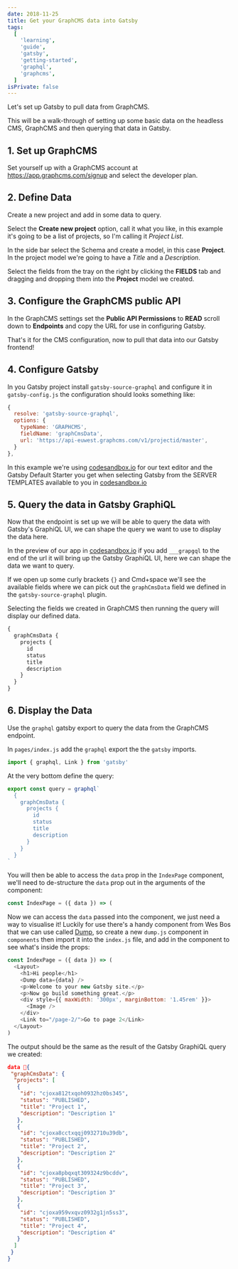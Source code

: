 ```yaml
---
date: 2018-11-25
title: Get your GraphCMS data into Gatsby
tags:
  [
    'learning',
    'guide',
    'gatsby',
    'getting-started',
    'graphql',
    'graphcms',
  ]
isPrivate: false
---
```


<script>
  import YouTube from '$lib/components/youtube.svelte'
</script>

Let's set up Gatsby to pull data from GraphCMS.

<YouTube youTubeId="S9JeASI5tck" />

This will be a walk-through of setting up some basic data on the
headless CMS, GraphCMS and then querying that data in Gatsby.

## 1. Set up GraphCMS

Set yourself up with a GraphCMS account at
https://app.graphcms.com/signup and select the developer plan.

## 2. Define Data

Create a new project and add in some data to query.

Select the **Create new project** option, call it what you like, in
this example it's going to be a list of projects, so I'm calling it
_Project List_.

In the side bar select the Schema and create a model, in this case
**Project**. In the project model we're going to have a _Title_ and a
_Description_.

Select the fields from the tray on the right by clicking the
**FIELDS** tab and dragging and dropping them into the **Project**
model we created.

## 3. Configure the GraphCMS public API

In the GraphCMS settings set the **Public API Permissions** to
**READ** scroll down to **Endpoints** and copy the URL for use in
configuring Gatsby.

That's it for the CMS configuration, now to pull that data into our
Gatsby frontend!

## 4. Configure Gatsby

In you Gatsby project install `gatsby-source-graphql` and configure it
in `gatsby-config.js` the configuration should looks something like:

```js
{
  resolve: 'gatsby-source-graphql',
  options: {
    typeName: 'GRAPHCMS',
    fieldName: 'graphCmsData',
    url: 'https://api-euwest.graphcms.com/v1/projectid/master',
  }
},
```

In this example we're using [codesandbox.io] for our text editor and
the Gatsby Default Starter you get when selecting Gatsby from the
SERVER TEMPLATES available to you in [codesandbox.io]

## 5. Query the data in Gatsby GraphiQL

Now that the endpoint is set up we will be able to query the data with
Gatsby's GraphiQL UI, we can shape the query we want to use to display
the data here.

In the preview of our app in [codesandbox.io] if you add `___grapgql`
to the end of the url it will bring up the Gatsby GraphiQL UI, here we
can shape the data we want to query.

If we open up some curly brackets `{}` and Cmd+space we'll see the
available fields where we can pick out the `graphCmsData` field we
defined in the `gatsby-source-graphql` plugin.

Selecting the fields we created in GraphCMS then running the query
will display our defined data.

```js
{
  graphCmsData {
    projects {
      id
      status
      title
      description
    }
  }
}
```

## 6. Display the Data

Use the `graphql` gatsby export to query the data from the GraphCMS
endpoint.

In `pages/index.js` add the `graphql` export the the `gatsby` imports.

```js
import { graphql, Link } from 'gatsby'
```

At the very bottom define the query:

```js
export const query = graphql`
  {
    graphCmsData {
      projects {
        id
        status
        title
        description
      }
    }
  }
`
```

You will then be able to access the `data` prop in the `IndexPage`
component, we'll need to de-structure the `data` prop out in the
arguments of the component:

```js
const IndexPage = ({ data }) => (
```

Now we can access the `data` passed into the component, we just need a
way to visualise it! Luckily for use there's a handy component from
Wes Bos that we can use called [Dump], so create a new `dump.js`
component in `components` then import it into the `index.js` file, and
add in the component to see what's inside the props:

```js
const IndexPage = ({ data }) => (
  <Layout>
    <h1>Hi people</h1>
    <Dump data={data} />
    <p>Welcome to your new Gatsby site.</p>
    <p>Now go build something great.</p>
    <div style={{ maxWidth: '300px', marginBottom: '1.45rem' }}>
      <Image />
    </div>
    <Link to="/page-2/">Go to page 2</Link>
  </Layout>
)
```

The output should be the same as the result of the Gatsby GraphiQL
query we created:

```json
data 💩{
 "graphCmsData": {
  "projects": [
   {
    "id": "cjoxa812txqoh0932hz0bs345",
    "status": "PUBLISHED",
    "title": "Project 1",
    "description": "Description 1"
   },
   {
    "id": "cjoxa8cctxqqj0932710u39db",
    "status": "PUBLISHED",
    "title": "Project 2",
    "description": "Description 2"
   },
   {
    "id": "cjoxa8pbqxqt309324z9bcddv",
    "status": "PUBLISHED",
    "title": "Project 3",
    "description": "Description 3"
   },
   {
    "id": "cjoxa959vxqvz0932g1jn5ss3",
    "status": "PUBLISHED",
    "title": "Project 4",
    "description": "Description 4"
   }
  ]
 }
}
```

[codesandbox.io]: https://codesandbox.io/dashboard/recent
[dump]: https://github.com/wesbos/dump
